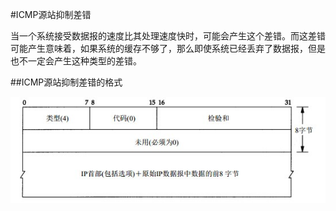 #ICMP源站抑制差错

当一个系统接受数据报的速度比其处理速度快时，可能会产生这个差错。而这差错可能产生意味着，如果系统的缓存不够了，那么即使系统已经丢弃了数据报，但是也不一定会产生这种类型的差错。

##ICMP源站抑制差错的格式

![ICMP源站抑制报文](./image/ICMP源站抑制报文.jpg "ICMP源站抑制报文")
